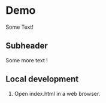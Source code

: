 # Demo

Some Text!

## Subheader

Some more text !

## Local development

1. Open index.html in a web browser.
